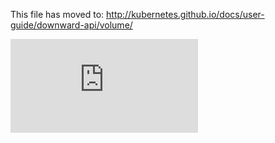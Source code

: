 <!-- BEGIN MUNGE: UNVERSIONED_WARNING -->


<!-- END MUNGE: UNVERSIONED_WARNING -->

This file has moved to: http://kubernetes.github.io/docs/user-guide/downward-api/volume/




<!-- BEGIN MUNGE: IS_VERSIONED -->
<!-- TAG IS_VERSIONED -->
<!-- END MUNGE: IS_VERSIONED -->


<!-- BEGIN MUNGE: GENERATED_ANALYTICS -->
[![Analytics](https://kubernetes-site.appspot.com/UA-36037335-10/GitHub/docs/user-guide/downward-api/volume/README.md?pixel)]()
<!-- END MUNGE: GENERATED_ANALYTICS -->
